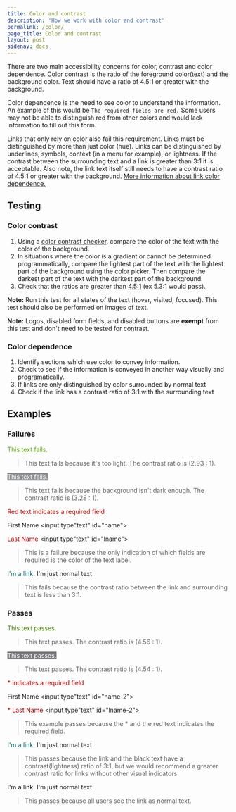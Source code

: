 ```yaml
---
title: Color and contrast
description: 'How we work with color and contrast'
permalink: /color/
page_title: Color and contrast
layout: post
sidenav: docs
---
```

There are two main accessibility concerns for color, contrast and color dependence. Color contrast is the ratio of the foreground color(text) and the background color. Text should have a ratio of 4.5:1 or greater with the background.

Color dependence is the need to see color to understand the information. An example of this would be `The required fields are red.` Some users may not be able to distinguish red from other colors and would lack information to fill out this form.

Links that only rely on color also fail this requirement. Links must be distinguished by more than just color (hue). Links can be distinguished by underlines, symbols, context (in a menu for example), or lightness. If the contrast between the surrounding text and a link is greater than 3:1 it is acceptable. Also note, the link text itself still needs to have a contrast ratio of 4.5:1 or greater with the background. [More information about link color dependence.](https://www.w3.org/TR/2016/NOTE-WCAG20-TECHS-20161007/F73)

## Testing

### Color contrast

1. Using a [color contrast checker](http://www.paciellogroup.com/resources/contrastanalyser/), compare the color of the text with the color of the background.
2. In situations where the color is a gradient or cannot be determined programmatically, compare the lightest part of the text with the lightest part of the background using the color picker. Then compare the darkest part of the text with the darkest part of the background.
3. Check that the ratios are greater than [4.5:1][WCAG 2.0 AA] (ex 5.3:1 would pass).

**Note:** Run this test for all states of the text (hover, visited, focused). This test should also be performed on images of text.

**Note:** Logos, disabled form fields, and disabled buttons are **exempt** from this test and don't need to be tested for contrast.

### Color dependence

1. Identify sections which use color to convey information.
2. Check to see if the information is conveyed in another way visually and programatically.
3. If links are only distinguished by color surrounded by normal text
  1. Check if the link has a contrast ratio of 3:1 with the surrounding text

## Examples

### Failures

<span style = "color:#58AA02" class="exampleFailure">This text fails. </span>

> This text fails because it's too light. The contrast ratio is (2.93 : 1).

<span style = "color:#FFFFFF; background:#8D8E90" class="exampleFailure">This text fails.</span>

> This text fails because the background isn't dark enough. The contrast ratio is (3.28 : 1).

<span style="color:#AA0000;">Red text indicates a required field</span>

<label for="name">First Name&nbsp;</label><input type"text" id="name">

<label for="lname" style="color:#AA0000">Last Name&nbsp;</label><input type"text" id="lname">

> This is a failure because the only indication of which fields are required is the color of the text label.

<span><a href="#" style="color:#006061; text-decoration:none; border-bottom-style: none;">I'm a link.</a> I'm just normal text  </span>

> This fails because the contrast ratio between the link and surrounding text is less than 3:1.

### Passes

<span style = "color:#458503">This text passes. </span>

> This text passes. The contrast ratio is (4.56 : 1).

<span style = "color:#FFFFFF; background:#757679">This text passes.</span>

> This text passes. The contrast ratio is (4.54 : 1).

<span style="color:#AA0000;">* indicates a required field</span>

<label for="name-2">First Name&nbsp;</label><input type"text" id="name-2">

<label for="lname-2" style="color:AA0000">* Last Name&nbsp;</label><input type"text" id="lname-2">

> This example passes because the * and the red text indicates the required field.

<span><a href="#" style="color:#006465; text-decoration:none; border-bottom-style: none;">I'm a link.</a> I'm just normal text  </span>

> This passes because the link and the black text have a contrast(lightness) ratio of 3:1, but we would recommend a greater contrast ratio for links without other visual indicators

<span><a href="#" style="color:#000000; text-decoration:none; border-bottom-style: none;">I'm a link.</a> I'm just normal text  </span>

> This passes because all users see the link as normal text.

[WCAG 2.0 AA]: https://www.w3.org/WAI/WCAG20/quickref/#visual-audio-contrast-contrast
